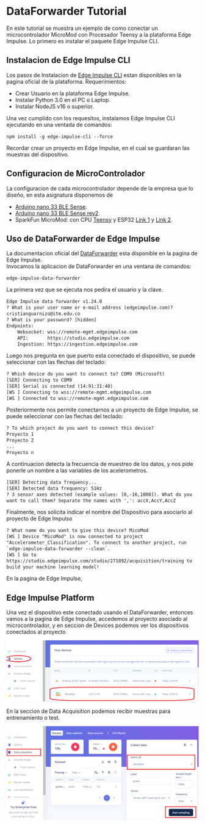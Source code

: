 # DataForwarder Tutorial
En este tutorial se muestra un ejemplo de como conectar un microcontrolador MicroMod con Procesador Teensy a la plataforma Edge Impulse. Lo primero es instalar el paquete Edge Impulse CLI.
## Instalacion de Edge Impulse CLI
Los pasos de Instalacion de [Edge Impulse CLI](https://docs.edgeimpulse.com/docs/tools/edge-impulse-cli) estan disponibles en la pagina oficial de la plataforma.
Requerimientos:
* Crear Usuario en la plataforma Edge Impulse.
* Instalar Python 3.0 en el PC o Laptop.
* Instalar NodeJS v16 o superior.

Una vez cumplido con los requesitos, instalamos Edge Impulse CLI ejecutando en una ventada de comandos:
```
npm install -g edge-impulse-cli --force
```
Recordar crear un proyecto en Edge Impulse, en el cual se guardaran las muestras del dispositivo.

## Configuracion de MicroControlador
La configuracion de cada microcontrolador depende de la empresa que lo diseño, en esta asignatura disponemos de
* [Arduino nano 33 BLE Sense](https://docs.edgeimpulse.com/docs/edge-ai-hardware/mcu/arduino-nano-33-ble-sense).
* [Arduino nano 33 BLE Sense rev2](https://docs.arduino.cc/tutorials/nano-33-ble-sense-rev2/imu-accelerometer/).
* SparkFun MicroMod: con CPU [Teensy](https://www.pjrc.com/teensy/tutorial.html) y ESP32 [Link 1](https://github.com/sparkfun/MicroMod_ESP32_Processor) y [Link 2](https://media.digikey.com/pdf/Data%20Sheets/Sparkfun%20PDFs/MicroMod_ESP32_Processor_Board_Hookup_Guide_Web.pdf).

## Uso de DataForwarder de Edge Impulse
La documentacion oficial del [DataForwarder](https://docs.edgeimpulse.com/docs/tools/edge-impulse-cli/cli-data-forwarder) esta disponible en la pagina de Edge Impulse. <br>
Invocamos la aplicacion de DataForwarder en una ventana de comandos:
```
edge-impulse-data-forwarder
```
La primera vez que se ejecuta nos pedira el usuario y la clave.
```
Edge Impulse data forwarder v1.24.0
? What is your user name or e-mail address (edgeimpulse.com)? cristianguarnizo@itm.edu.co
? What is your password? [hidden]
Endpoints:
    Websocket: wss://remote-mgmt.edgeimpulse.com
    API:       https://studio.edgeimpulse.com
    Ingestion: https://ingestion.edgeimpulse.com
```
Luego nos pregunta en que puerto esta conectado el dispositivo, se puede seleccionar con las flechas del teclado:
```
? Which device do you want to connect to? COM9 (Microsoft)
[SER] Connecting to COM9
[SER] Serial is connected (14:91:31:40)
[WS ] Connecting to wss://remote-mgmt.edgeimpulse.com
[WS ] Connected to wss://remote-mgmt.edgeimpulse.com
```
Posteriormente nos permite conectarnos a un proyecto de Edge Impulse, se puede seleccionar con las flechas del teclado:
```
? To which project do you want to connect this device?
Proyecto 1
Proyecto 2
...
Proyecto n
```

A continuacion detecta la frecuencia de muestreo de los datos, y nos pide ponerle un nombre a las variables de los acelerometros.
```
[SER] Detecting data frequency...
[SER] Detected data frequency: 51Hz
? 3 sensor axes detected (example values: [0,-16,1008]). What do you want to call them? Separate the names with ',': accX,AccY,AccZ
```
Finalmente, nos solicita indicar el nombre del Dispositivo para asociarlo al proyecto de Edge Impulso
```
? What name do you want to give this device? MicoMod
[WS ] Device "MicoMod" is now connected to project "Accelerometer_Classification". To connect to another project, run `edge-impulse-data-forwarder --clean`.
[WS ] Go to https://studio.edgeimpulse.com/studio/271892/acquisition/training to build your machine learning model!
```
En la pagina de Edge Impulse, 

## Edge Impulse Platform
Una vez el dispositivo este conectado usando el DataForwarder, entonces vamos a la pagina de Edge Impulse, accedemos al proyecto asociado al microcontrolador, y en seccion de Devices podemos ver los dispositivos conectados al proyecto

![Devices](micromod_EI_Devices.png)

En la seccion de Data Acquisition podemos recibir muestras para entrenamiento o test.

![Data Acquisition](micromod_EI_DataAcquisition.png)
